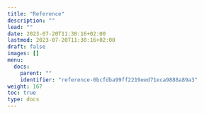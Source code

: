 ```yaml
---
title: "Reference"
description: ""
lead: ""
date: 2023-07-20T11:30:16+02:00
lastmod: 2023-07-20T11:30:16+02:00
draft: false
images: []
menu:
  docs:
    parent: ""
    identifier: "reference-0bcfdba99ff2219eed71eca9888a89a3"
weight: 167
toc: true
type: docs
---
```

